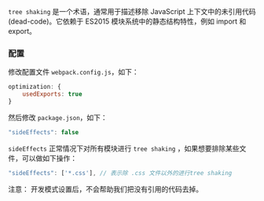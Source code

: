 ```tree shaking``` 是一个术语，通常用于描述移除 JavaScript 上下文中的未引用代码(dead-code)。它依赖于 ES2015 模块系统中的静态结构特性，例如 import 和 export。

### 配置

修改配置文件 ```webpack.config.js```，如下：

```js
optimization: {
    usedExports: true
}
```

然后修改 ```package.json```，如下：

```js
"sideEffects": false
```

```sideEffects``` 正常情况下对所有模块进行 ```tree shaking``` ，如果想要排除某些文件，可以做如下操作：

```js
"sideEffects": ['*.css'], // 表示除 .css 文件以外的进行tree shaking  
```

注意： 开发模式设置后，不会帮助我们把没有引用的代码去掉。
